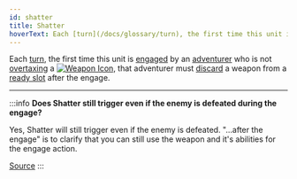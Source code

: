 ```yaml
---
id: shatter
title: Shatter
hoverText: Each [turn](/docs/glossary/turn), the first time this unit is [engaged](/docs/battles/adventurer-turn/engage) by an [adventurer](/docs/glossary/adventurer) who is not [overtaxing](/docs/adventurer/items/overtax) a Weapon item, that adventurer must [discard](/docs/glossary/discard) a weapon from a [ready slot](/docs/adventurer/items/index) after the engage.
---
```


Each [turn](/docs/glossary/turn), the first time this unit is [engaged](/docs/battles/adventurer-turn/engage) by an [adventurer](/docs/glossary/adventurer) who is not [overtaxing](/docs/adventurer/items/overtax) a [<img src="/icons/weapon.svg" alt="Weapon Icon" class="icon-svg" />](/docs/adventurer/items/types/weapon), that adventurer must [discard](/docs/glossary/discard) a weapon from a [ready slot](/docs/adventurer/items/index) after the engage.

---

:::info
**Does Shatter still trigger even if the enemy is defeated during the engage?**

Yes, Shatter will still trigger even if the enemy is defeated. "...after the engage" is to clarify that you can still use the weapon and it's abilities for the engage action.

<a href="https://discord.com/channels/273472391403798528/734891265690304634/1343703038447190046" target="_blank">Source</a>
:::
